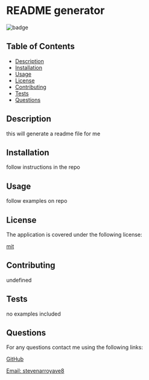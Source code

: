 
  
  # README generator

  
  ![badge](https://img.shields.io/badge/license-mit-blue)
    

  ## Table of Contents 
  * [Description](#description)
  * [Installation](#installation)
  * [Usage](#usage)
  * [License](#license)
  * [Contributing](#contributing)
  * [Tests](#tests)
  * [Questions](#questions)

  ## Description

  this will generate a readme file for me

  ## Installation

  follow instructions in the repo

  ## Usage

  follow examples on repo 
  

  
  ## License
  The application is covered under the following license:
  
  [mit](https://choosealicense.com/licenses/mit)
    
    
  
  ## Contributing
  
  undefined

  ## Tests

  no examples included 

  ## Questions
  For any questions contact me using the following links:

  [GitHub](https://github.com/stevenarroyave8)
  
  [Email: stevenarroyave8](mailto:stevenarroyave8)

